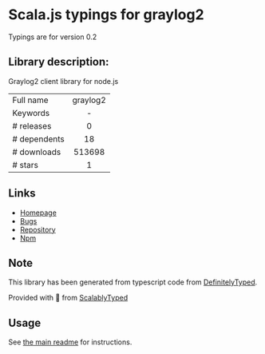 
# Scala.js typings for graylog2

Typings are for version 0.2

## Library description:
Graylog2 client library for node.js

|                    |                 |
| ------------------ | :-------------: |
| Full name          | graylog2 |
| Keywords           | - |
| # releases         | 0 |
| # dependents       | 18 |
| # downloads        | 513698 |
| # stars            | 1 |

## Links
- [Homepage](http://github.com/Wizcorp/node-graylog2)
- [Bugs](http://github.com/Wizcorp/node-graylog2/issues)
- [Repository](https://github.com/Wizcorp/node-graylog2)
- [Npm](https://www.npmjs.com/package/graylog2)
    


## Note
This library has been generated from typescript code from [DefinitelyTyped](https://definitelytyped.org).

Provided with :purple_heart: from [ScalablyTyped](https://github.com/oyvindberg/ScalablyTyped)

## Usage
See [the main readme](../../readme.md) for instructions.


